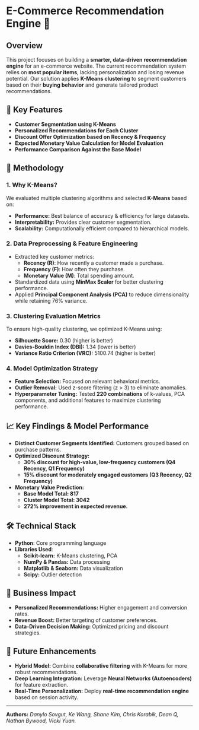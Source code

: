 # E-Commerce Recommendation Engine 🚀

## Overview
This project focuses on building a **smarter, data-driven recommendation engine** for an e-commerce website. The current recommendation system relies on **most popular items**, lacking personalization and losing revenue potential. Our solution applies **K-Means clustering** to segment customers based on their **buying behavior** and generate tailored product recommendations.

## 🔑 Key Features
- **Customer Segmentation using K-Means**
- **Personalized Recommendations for Each Cluster**
- **Discount Offer Optimization based on Recency & Frequency**
- **Expected Monetary Value Calculation for Model Evaluation**
- **Performance Comparison Against the Base Model**

## 🔬 Methodology
### **1. Why K-Means?**
We evaluated multiple clustering algorithms and selected **K-Means** based on:
- **Performance:** Best balance of accuracy & efficiency for large datasets.
- **Interpretability:** Provides clear customer segmentation.
- **Scalability:** Computationally efficient compared to hierarchical models.

### **2. Data Preprocessing & Feature Engineering**
- Extracted key customer metrics:
  - **Recency (R)**: How recently a customer made a purchase.
  - **Frequency (F)**: How often they purchase.
  - **Monetary Value (M)**: Total spending amount.
- Standardized data using **MinMax Scaler** for better clustering performance.
- Applied **Principal Component Analysis (PCA)** to reduce dimensionality while retaining 76% variance.

### **3. Clustering Evaluation Metrics**
To ensure high-quality clustering, we optimized K-Means using:
- **Silhouette Score:** 0.30 (higher is better)
- **Davies-Bouldin Index (DBI):** 1.34 (lower is better)
- **Variance Ratio Criterion (VRC):** 5100.74 (higher is better)

### **4. Model Optimization Strategy**
- **Feature Selection:** Focused on relevant behavioral metrics.
- **Outlier Removal:** Used z-score filtering (z > 3) to eliminate anomalies.
- **Hyperparameter Tuning:** Tested **220 combinations** of k-values, PCA components, and additional features to maximize clustering performance.

## 📈 Key Findings & Model Performance
- **Distinct Customer Segments Identified:** Customers grouped based on purchase patterns.
- **Optimized Discount Strategy:**
  - **30% discount for high-value, low-frequency customers (Q4 Recency, Q1 Frequency)**
  - **15% discount for moderately engaged customers (Q3 Recency, Q2 Frequency)**
- **Monetary Value Prediction:**
  - **Base Model Total: 817**
  - **Cluster Model Total: 3042**
  - **272% improvement in expected revenue.**

## 🛠️ Technical Stack
- **Python**: Core programming language
- **Libraries Used**:
  - **Scikit-learn:** K-Means clustering, PCA
  - **NumPy & Pandas:** Data processing
  - **Matplotlib & Seaborn:** Data visualization
  - **Scipy:** Outlier detection

## 🎯 Business Impact
- **Personalized Recommendations:** Higher engagement and conversion rates.
- **Revenue Boost:** Better targeting of customer preferences.
- **Data-Driven Decision Making:** Optimized pricing and discount strategies.

## 🚀 Future Enhancements
- **Hybrid Model:** Combine **collaborative filtering** with K-Means for more robust recommendations.
- **Deep Learning Integration:** Leverage **Neural Networks (Autoencoders)** for feature extraction.
- **Real-Time Personalization:** Deploy **real-time recommendation engine** based on session activity.

---
**Authors:** *Danylo Sovgut, Ke Wang, Shane Kim, Chris Korabik, Dean Q, Nathan Bywood, Vicki Yuan.*


